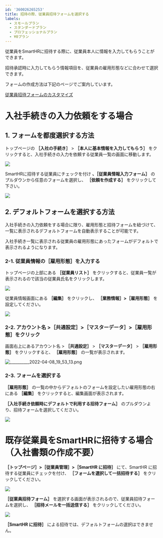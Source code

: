 ```yaml
---
id: '360026265253'
title: 招待の際、従業員招待フォームを選択する
labels:
  - スモールプラン
  - スタンダードプラン
  - プロフェッショナルプラン
  - ¥0プラン
---
```

従業員をSmartHRに招待する際に、従業員本人に情報を入力してもらうことができます。

招待承認時に入力してもらう情報項目を、従業員の雇用形態などに合わせて選択できます。

フォームの作成方法は下記のページでご案内しています。

[従業員招待フォームのカスタマイズ](https://knowledge.smarthr.jp/hc/ja/articles/360026265233)

# 入社手続きの入力依頼をする場合

## 1\. フォームを都度選択する方法

トップページの **［入社の手続き］** \> **［本人に基本情報を入力してもらう］** をクリックすると、入社手続きの入力を依頼する従業員一覧の画面に移動します。

![](./__________2022-01-18_14_37_55.png)

SmartHRに招待する従業員にチェックを付け **、［従業員情報入力フォーム］** のプルダウンから任意のフォームを選択し、 **［依頼を作成する］** をクリックして下さい。

![](./__________2022-01-18_14_49_49.png)

## 2\. デフォルトフォームを選択する方法

入社手続きの入力依頼をする場合に限り、雇用形態と招待フォームを紐づけて、一覧に表示されるデフォルトフォームを自動表示することが可能です。

入社手続き一覧に表示される従業員の雇用形態にあったフォームがデフォルトで表示されるようになります。

### 2-1. 従業員情報の［雇用形態］を入力する

トップページの上部にある **［従業員リスト］** をクリックすると、従業員一覧が表示されるので該当の従業員氏名をクリックします。

![](./__________2022-01-18_14_57_41.png)

従業員情報画面にある **［編集］** をクリックし、 **［業務情報］>［雇用形態］** を設定してください。

![](./__________2022-01-18_15_02_54.png)

### 2-2. アカウント名 >［共通設定］>［マスターデータ］>［雇用形態］をクリック

画面右上にあるアカウント名 > **［共通設定］** \> **［マスターデータ］** \> **［雇用形態］** をクリックすると、 **［雇用形態］** の一覧が表示されます。

![__________2022-04-08_19_53_13.png](./__________2022-04-08_19_53_13.png)

### 2-3. フォームを選択する

 **［雇用形態］** の一覧の中からデフォルトのフォームを設定したい雇用形態の右にある **［編集］** をクリックすると、編集画面が表示されます。

 **［入社手続き依頼時にデフォルトで利用する招待フォーム］** のプルダウンより、招待フォームを選択してください。

![](./__________2022-01-18_15_23_46.png)

# 既存従業員をSmartHRに招待する場合（入社書類の作成不要）

 **［トップページ］>［従業員管理］>［SmartHR に招待］** にて、SmartHR に招待する従業員にチェックを付け、 **［フォームを選択して一括招待する］** をクリックしてください。

![](./__________2022-01-18_15_27_32.png)

 **［従業員招待フォーム］** を選択する画面が表示されるので、従業員招待フォームを選択し、 **［招待メールを一括送信する］** をクリックしてください。

![](./__________2022-01-18_15_30_30.png)

 **［SmartHR に招待］** による招待では、デフォルトフォームの選択はできません。
